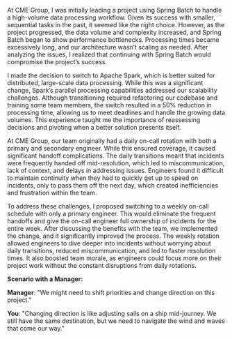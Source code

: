 At CME Group, I was initially leading a project using Spring Batch to handle a high-volume data processing workflow. Given its success with smaller, sequential tasks in the past, it seemed like the right choice. However, as the project progressed, the data volume and complexity increased, and Spring Batch began to show performance bottlenecks. Processing times became excessively long, and our architecture wasn’t scaling as needed. After analyzing the issues, I realized that continuing with Spring Batch would compromise the project’s success.

I made the decision to switch to Apache Spark, which is better suited for distributed, large-scale data processing. While this was a significant change, Spark’s parallel processing capabilities addressed our scalability challenges. Although transitioning required refactoring our codebase and training some team members, the switch resulted in a 50% reduction in processing time, allowing us to meet deadlines and handle the growing data volumes. This experience taught me the importance of reassessing decisions and pivoting when a better solution presents itself.

At CME Group, our team originally had a daily on-call rotation with both a primary and secondary engineer. While this ensured coverage, it caused significant handoff complications. The daily transitions meant that incidents were frequently handed off mid-resolution, which led to miscommunication, lack of context, and delays in addressing issues. Engineers found it difficult to maintain continuity when they had to quickly get up to speed on incidents, only to pass them off the next day, which created inefficiencies and frustration within the team.

To address these challenges, I proposed switching to a weekly on-call schedule with only a primary engineer. This would eliminate the frequent handoffs and give the on-call engineer full ownership of incidents for the entire week. After discussing the benefits with the team, we implemented the change, and it significantly improved the process. The weekly rotation allowed engineers to dive deeper into incidents without worrying about daily transitions, reduced miscommunication, and led to faster resolution times. It also boosted team morale, as engineers could focus more on their project work without the constant disruptions from daily rotations.

**Scenario with a Manager:**

**Manager**: "We might need to shift priorities and change direction on this project."

**You**: "Changing direction is like adjusting sails on a ship mid-journey. We still have the same destination, but we need to navigate the wind and waves that come our way."
